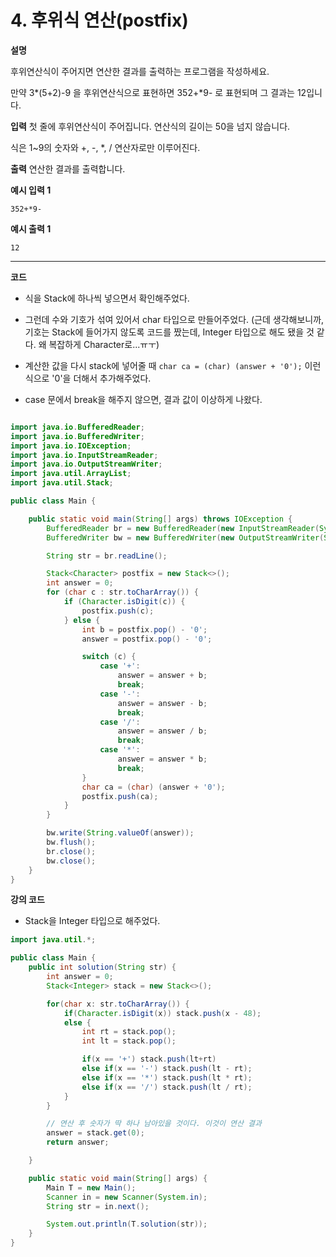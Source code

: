 # 4. 후위식 연산(postfix)

**설명**

후위연산식이 주어지면 연산한 결과를 출력하는 프로그램을 작성하세요.

만약 3*(5+2)-9 을 후위연산식으로 표현하면 352+*9- 로 표현되며 그 결과는 12입니다.

**입력**
첫 줄에 후위연산식이 주어집니다. 연산식의 길이는 50을 넘지 않습니다.

식은 1~9의 숫자와 +, -, \*, / 연산자로만 이루어진다.

**출력**
연산한 결과를 출력합니다.

**예시 입력 1**

```
352+*9-
```

**예시 출력 1**

```
12
```

---

**코드**

- 식을 Stack에 하나씩 넣으면서 확인해주었다.
- 그런데 수와 기호가 섞여 있어서 char 타입으로 만들어주었다.
  (근데 생각해보니까, 기호는 Stack에 들어가지 않도록 코드를 짰는데, Integer 타입으로 해도 됐을 것 같다.
  왜 복잡하게 Character로...ㅠㅜ)

- 계산한 값을 다시 stack에 넣어줄 때
  `char ca = (char) (answer + '0');` 이런식으로 '0'을 더해서 추가해주었다.

- case 문에서 break을 해주지 않으면, 결과 값이 이상하게 나왔다.

```java

import java.io.BufferedReader;
import java.io.BufferedWriter;
import java.io.IOException;
import java.io.InputStreamReader;
import java.io.OutputStreamWriter;
import java.util.ArrayList;
import java.util.Stack;

public class Main {

    public static void main(String[] args) throws IOException {
        BufferedReader br = new BufferedReader(new InputStreamReader(System.in));
        BufferedWriter bw = new BufferedWriter(new OutputStreamWriter(System.out));

        String str = br.readLine();

        Stack<Character> postfix = new Stack<>();
        int answer = 0;
        for (char c : str.toCharArray()) {
            if (Character.isDigit(c)) {
                postfix.push(c);
            } else {
                int b = postfix.pop() - '0';
                answer = postfix.pop() - '0';

                switch (c) {
                    case '+':
                        answer = answer + b;
                        break;
                    case '-':
                        answer = answer - b;
                        break;
                    case '/':
                        answer = answer / b;
                        break;
                    case '*':
                        answer = answer * b;
                        break;
                }
                char ca = (char) (answer + '0');
                postfix.push(ca);
            }
        }

        bw.write(String.valueOf(answer));
        bw.flush();
        br.close();
        bw.close();
    }
}
```

**강의 코드**

- Stack을 Integer 타입으로 해주었다.

```java
import java.util.*;

public class Main {
    public int solution(String str) {
        int answer = 0;
        Stack<Integer> stack = new Stack<>();

        for(char x: str.toCharArray()) {
            if(Character.isDigit(x)) stack.push(x - 48);
            else {
                int rt = stack.pop();
                int lt = stack.pop();

                if(x == '+') stack.push(lt+rt)
                else if(x == '-') stack.push(lt - rt);
                else if(x == '*') stack.push(lt * rt);
                else if(x == '/') stack.push(lt / rt);
            }
        }

        // 연산 후 숫자가 딱 하나 남아있을 것이다. 이것이 연산 결과
        answer = stack.get(0);
        return answer;

    }

    public static void main(String[] args) {
        Main T = new Main();
        Scanner in = new Scanner(System.in);
        String str = in.next();

        System.out.println(T.solution(str));
    }
}
```
